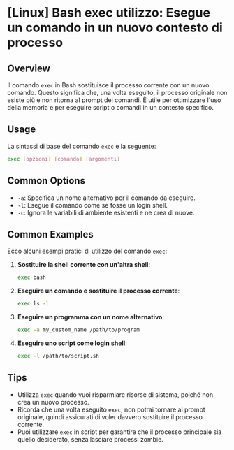 # [Linux] Bash exec utilizzo: Esegue un comando in un nuovo contesto di processo

## Overview
Il comando `exec` in Bash sostituisce il processo corrente con un nuovo comando. Questo significa che, una volta eseguito, il processo originale non esiste più e non ritorna al prompt dei comandi. È utile per ottimizzare l'uso della memoria e per eseguire script o comandi in un contesto specifico.

## Usage
La sintassi di base del comando `exec` è la seguente:

```bash
exec [opzioni] [comando] [argomenti]
```

## Common Options
- `-a`: Specifica un nome alternativo per il comando da eseguire.
- `-l`: Esegue il comando come se fosse un login shell.
- `-c`: Ignora le variabili di ambiente esistenti e ne crea di nuove.

## Common Examples
Ecco alcuni esempi pratici di utilizzo del comando `exec`:

1. **Sostituire la shell corrente con un'altra shell**:
   ```bash
   exec bash
   ```

2. **Eseguire un comando e sostituire il processo corrente**:
   ```bash
   exec ls -l
   ```

3. **Eseguire un programma con un nome alternativo**:
   ```bash
   exec -a my_custom_name /path/to/program
   ```

4. **Eseguire uno script come login shell**:
   ```bash
   exec -l /path/to/script.sh
   ```

## Tips
- Utilizza `exec` quando vuoi risparmiare risorse di sistema, poiché non crea un nuovo processo.
- Ricorda che una volta eseguito `exec`, non potrai tornare al prompt originale, quindi assicurati di voler davvero sostituire il processo corrente.
- Puoi utilizzare `exec` in script per garantire che il processo principale sia quello desiderato, senza lasciare processi zombie.